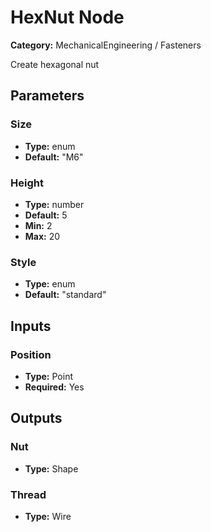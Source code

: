 
# HexNut Node

**Category:** MechanicalEngineering / Fasteners

Create hexagonal nut

## Parameters


### Size
- **Type:** enum
- **Default:** "M6"





### Height
- **Type:** number
- **Default:** 5
- **Min:** 2
- **Max:** 20



### Style
- **Type:** enum
- **Default:** "standard"





## Inputs


### Position
- **Type:** Point
- **Required:** Yes



## Outputs


### Nut
- **Type:** Shape



### Thread
- **Type:** Wire




